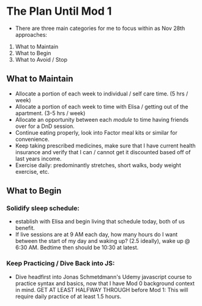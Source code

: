 # The Plan Until Mod 1 #
 - There are three main categories for me to focus within as Nov 28th approaches:
 1. What to Maintain 
 2. What to Begin
 3. What to Avoid / Stop

 ## What to Maintain ##
 - Allocate a portion of each week to individual / self care time. (5 hrs / week)
 - Allocate a portion of each week to time with Elisa / getting out of the apartment. (3-5 hrs / week)
 - Allocate an opportunity between each *module* to time having friends over for a DnD session.
 - Continue eating properly, look into Factor meal kits or similar for convenience.
 - Keep taking prescribed medicines, make sure that I have current health insurance and verify that I can / cannot get it discounted based off of last years income.
 - Exercise daily: predominantly stretches, short walks, body weight exercise, etc. 

## What to Begin ##
 ### Solidify sleep schedule:
- establish with Elisa and begin living that schedule today, both of us benefit.
- If live sessions are at 9 AM each day, how many hours do I want between the start of my day and waking up? (2.5 ideally), wake up @ 6:30 AM. Bedtime then should be 10:30 at latest.
### Keep Practicing / Dive Back into JS: 
- Dive headfirst into Jonas Schmetdmann's Udemy javascript course to practice syntax and basics, now that I have Mod 0 background context in mind. GET AT LEAST HALFWAY THROUGH before Mod 1: This will require daily practice of at least 1.5 hours.

